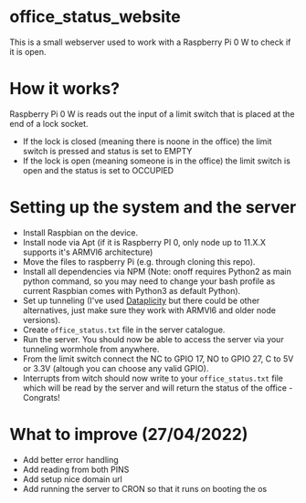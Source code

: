 # office_status_website
This is a small webserver used to work with a Raspberry Pi 0 W to check if it is open. 

# How it works?
Raspberry Pi 0 W is reads out the input of a limit switch that is placed at the end of a lock socket.
- If the lock is closed (meaning there is noone in the office) the limit switch is pressed and status is set to EMPTY
- If the lock is open (meaning someone is in the office) the limit switch is open and the status is set to OCCUPIED

# Setting up the system and the server
- Install Raspbian on the device.
- Install node via Apt (if it is Raspberry PI 0, only node up to 11.X.X supports it's ARMVl6 architecture)
- Move the files to raspberry Pi (e.g. through cloning this repo).
- Install all dependencies via NPM (Note: onoff requires Python2 as main python command, so you may need to change your bash profile as current Raspbian comes with Python3 as default Python).
- Set up tunneling (I've used [Dataplicity](https://www.dataplicity.com/) but there could be other alternatives, just make sure they work with ARMVl6 and older node versions).
- Create `office_status.txt` file in the server catalogue.
- Run the server. You should now be able to access the server via your tunneling wormhole from anywhere.
- From the limit switch connect the NC to GPIO 17, NO to GPIO 27, C to 5V or 3.3V (altough you can choose any valid GPIO). 
- Interrupts from witch should now write to your `office_status.txt` file which will be read by the server and will return the status of the office - Congrats!

# What to improve (27/04/2022)
- Add better error handling
- Add reading from both PINS
- Add setup nice domain url
- Add running the server to CRON so that it runs on booting the os
